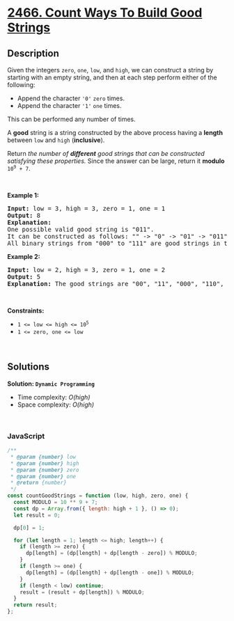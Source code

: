 # [2466. Count Ways To Build Good Strings](https://leetcode.com/problems/count-ways-to-build-good-strings)

## Description

<div class="elfjS" data-track-load="description_content"><p>Given the integers <code>zero</code>, <code>one</code>, <code>low</code>, and <code>high</code>, we can construct a string by starting with an empty string, and then at each step perform either of the following:</p>

<ul>
	<li>Append the character <code>'0'</code> <code>zero</code> times.</li>
	<li>Append the character <code>'1'</code> <code>one</code> times.</li>
</ul>

<p>This can be performed any number of times.</p>

<p>A <strong>good</strong> string is a string constructed by the above process having a <strong>length</strong> between <code>low</code> and <code>high</code> (<strong>inclusive</strong>).</p>

<p>Return <em>the number of <strong>different</strong> good strings that can be constructed satisfying these properties.</em> Since the answer can be large, return it <strong>modulo</strong> <code>10<sup>9</sup> + 7</code>.</p>

<p>&nbsp;</p>
<p><strong class="example">Example 1:</strong></p>

<pre><strong>Input:</strong> low = 3, high = 3, zero = 1, one = 1
<strong>Output:</strong> 8
<strong>Explanation:</strong> 
One possible valid good string is "011". 
It can be constructed as follows: "" -&gt; "0" -&gt; "01" -&gt; "011". 
All binary strings from "000" to "111" are good strings in this example.
</pre>

<p><strong class="example">Example 2:</strong></p>

<pre><strong>Input:</strong> low = 2, high = 3, zero = 1, one = 2
<strong>Output:</strong> 5
<strong>Explanation:</strong> The good strings are "00", "11", "000", "110", and "011".
</pre>

<p>&nbsp;</p>
<p><strong>Constraints:</strong></p>

<ul>
	<li><code>1 &lt;= low&nbsp;&lt;= high&nbsp;&lt;= 10<sup>5</sup></code></li>
	<li><code>1 &lt;= zero, one &lt;= low</code></li>
</ul>
</div>

<p>&nbsp;</p>

## Solutions

**Solution: `Dynamic Programming`**

- Time complexity: <em>O(high)</em>
- Space complexity: <em>O(high)</em>

<p>&nbsp;</p>

### **JavaScript**

```js
/**
 * @param {number} low
 * @param {number} high
 * @param {number} zero
 * @param {number} one
 * @return {number}
 */
const countGoodStrings = function (low, high, zero, one) {
  const MODULO = 10 ** 9 + 7;
  const dp = Array.from({ length: high + 1 }, () => 0);
  let result = 0;

  dp[0] = 1;

  for (let length = 1; length <= high; length++) {
    if (length >= zero) {
      dp[length] = (dp[length] + dp[length - zero]) % MODULO;
    }
    if (length >= one) {
      dp[length] = (dp[length] + dp[length - one]) % MODULO;
    }
    if (length < low) continue;
    result = (result + dp[length]) % MODULO;
  }
  return result;
};
```
